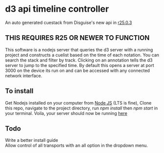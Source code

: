 # d3 api timeline controller
 An auto generated cuestack from Disguise's new api in [r25.0.3](https://www.disguise.one/download/)

 ## THIS REQUIRES R25 OR NEWER TO FUNCTION

 This software is a nodejs server that queries the d3 server with a running project and constructs a cuelist based on the time of each notation. You can search the stack and filter by track. Clicking on an annotation tells the d3 server to jump to the specified time. By default this opens a server at port 3000 on the device its run on and can be accessed with any connected network interface.

## To install

Get Nodejs installed on your computer from [Node JS](https://nodejs.org/en) (LTS is fine), Clone this repo, navigate to the project directory, run *npm install* then *npm start* in your terminal. Voila, your server should now be running [here](http://localhost:3000)

## Todo
Write a better install guide  
Allow control of all transports with an all option in the dropdown menu.